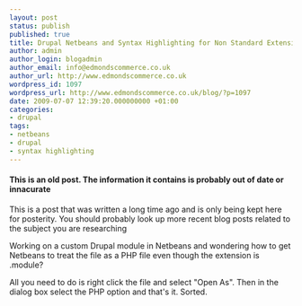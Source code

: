 ```yaml
---
layout: post
status: publish
published: true
title: Drupal Netbeans and Syntax Highlighting for Non Standard Extensions
author: admin
author_login: blogadmin
author_email: info@edmondscommerce.co.uk
author_url: http://www.edmondscommerce.co.uk
wordpress_id: 1097
wordpress_url: http://www.edmondscommerce.co.uk/blog/?p=1097
date: 2009-07-07 12:39:20.000000000 +01:00
categories:
- drupal
tags:
- netbeans
- drupal
- syntax highlighting
---
```

<div class="oldpost"><h4>This is an old post. The information it contains is probably out of date or innacurate</h4>
<p>
This is a post that was written a long time ago and is only being kept here for posterity.
You should probably look up more recent blog posts related to the subject you are researching
</p>
</div>
Working on a custom Drupal module in Netbeans and wondering how to get Netbeans to treat the file as a PHP file even though the extension is .module?

All you need to do is right click the file and select "Open As". Then in the dialog box select the PHP option and that's it. Sorted.
